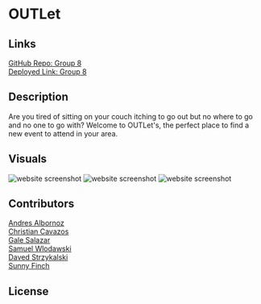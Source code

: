 # OUTLet

## Links

<a href="https://github.com/fsfgroup8/OUTlets">GitHub Repo: Group 8</a><br>
<a href="">Deployed Link: Group 8</a>

## Description

Are you tired of sitting on your couch itching to go out but no where to go and no one to go with? 
Welcome to OUTLet's, the perfect place to find a new event to attend in your area. 

## Visuals

<img src="" alt="website screenshot"/>
<img src="" alt="website screenshot"/>
<img src="" alt="website screenshot"/>

## Contributors

<a href="https://github.com/AndresAlbornozgil">Andres Albornoz</a><br>
<a href="https://github.com/Yearofthebenji">Christian Cavazos</a><br>
<a href="https://github.com/galessalazar">Gale Salazar</a><br>
<a href="https://github.com/swlodawski">Samuel Wlodawski</a><br>
<a href="https://github.com/dstrzykalski">Daved Strzykalski</a><br>
<a href="https://github.com/0-Sunny-0">Sunny Finch</a>

## License
